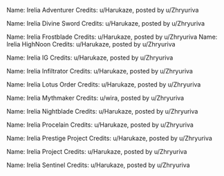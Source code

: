 Name: Irelia Adventurer
Credits: u/Harukaze, posted by u/Zhryuriva

Name: Irelia Divine Sword
Credits: u/Harukaze, posted by u/Zhryuriva

Name: Irelia Frostblade
Credits: u/Harukaze, posted by u/Zhryuriva
Name: Irelia HighNoon
Credits: u/Harukaze, posted by u/Zhryuriva

Name: Irelia IG
Credits: u/Harukaze, posted by u/Zhryuriva

Name: Irelia Infiltrator
Credits: u/Harukaze, posted by u/Zhryuriva

Name: Irelia Lotus Order
Credits: u/Harukaze, posted by u/Zhryuriva

Name: Irelia Mythmaker
Credits: u/wira, posted by u/Zhryuriva

Name: Irelia Nightblade
Credits: u/Harukaze, posted by u/Zhryuriva

Name: Irelia Procelain
Credits: u/Harukaze, posted by u/Zhryuriva

Name: Irelia Prestige Project
Credits: u/Harukaze, posted by u/Zhryuriva

Name: Irelia Project
Credits: u/Harukaze, posted by u/Zhryuriva

Name: Irelia Sentinel
Credits: u/Harukaze, posted by u/Zhryuriva

